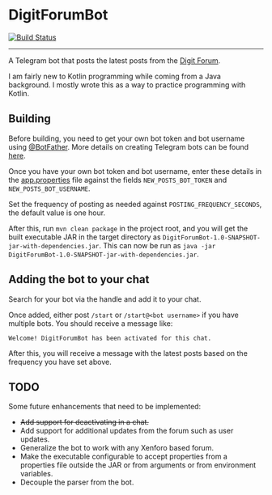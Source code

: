 # DigitForumBot 
[![Build Status](https://app.travis-ci.com/desmond27/DigitForumBot.svg?branch=master)](https://app.travis-ci.com/desmond27/DigitForumBot)

----

A Telegram bot that posts the latest posts from the [Digit Forum](https://geek.digit.in/community).

I am fairly new to Kotlin programming while coming from a Java background. I mostly wrote this as a way to practice programming with Kotlin.

## Building
Before building, you need to get your own bot token and bot username using [@BotFather](https://telegram.im/BotFather). More details on creating Telegram bots can be found [here](https://core.telegram.org/bots#3-how-do-i-create-a-bot).

Once you have your own bot token and bot username, enter these details in the [app.properties](https://github.com/desmond27/DigitForumBot/blob/master/src/main/resources/app.properties) file against the fields `NEW_POSTS_BOT_TOKEN` and `NEW_POSTS_BOT_USERNAME`.

Set the frequency of posting as needed against `POSTING_FREQUENCY_SECONDS`, the default value is one hour.

After this, run `mvn clean package` in the project root, and you will get the built executable JAR in the target directory as `DigitForumBot-1.0-SNAPSHOT-jar-with-dependencies.jar`. This can now be run as `java -jar DigitForumBot-1.0-SNAPSHOT-jar-with-dependencies.jar`.

## Adding the bot to your chat
Search for your bot via the handle and add it to your chat.

Once added, either post `/start` or `/start@<bot username>` if you have multiple bots. You should receive a message like:

```
Welcome! DigitForumBot has been activated for this chat.
```

After this, you will receive a message with the latest posts based on the frequency you have set above.

## TODO

Some future enhancements that need to be implemented:

* ~~Add support for deactivating in a chat.~~
* Add support for additional updates from the forum such as user updates.
* Generalize the bot to work with any Xenforo based forum.
* Make the executable configurable to accept properties from a properties file outside the JAR or from arguments or from environment variables.
* Decouple the parser from the bot.
